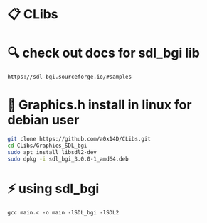 # :clipboard: CLibs

# :mag: check out docs for sdl_bgi lib
```
https://sdl-bgi.sourceforge.io/#samples
```

# :art: Graphics.h install in linux for debian user 
```bash
git clone https://github.com/a0x14D/CLibs.git 
cd CLibs/Graphics_SDL_bgi
sudo apt install libsdl2-dev
sudo dpkg -i sdl_bgi_3.0.0-1_amd64.deb
```

# :zap: using sdl_bgi 

```
gcc main.c -o main -lSDL_bgi -lSDL2
```

